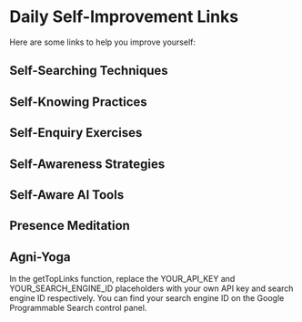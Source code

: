 <!DOCTYPE html>
<html>
<head>
<title>Daily Self-Improvement Links | search.selfnetwork/</title>
</head>

<body>
<h1>Daily Self-Improvement Links</h1>
    <p>Here are some links to help you improve yourself:</p>
    <h2>Self-Searching Techniques</h2>
    <ul id="self-searching-list"></ul>
    <h2>Self-Knowing Practices</h2>
    <ul id="self-knowing-list"></ul>
    <h2>Self-Enquiry Exercises</h2>
    <ul id="self-enquiry-list"></ul>
    <h2>Self-Awareness Strategies</h2>
    <ul id="self-awareness-list"></ul>
    <h2>Self-Aware AI Tools</h2>
    <ul id="self-aware-ai-list"></ul>
    <h2>Presence Meditation</h2>
    <ul id="presence-meditation-list"></ul>
    <h2>Agni-Yoga</h2>
    <ul id="agni-yoga-list"></ul>
    
<script>
   // Define the search queries for each category
    const searchQueries = {
      "self-searching": "self-searching techniques",
      "self-knowing": "self-knowing practices",
        "self-enquiry": "self-enquiry exercises",
        "self-awareness": "self-awareness strategies",
        "self-aware-ai": "self-aware AI tools",
        "presence-meditation": "presence meditation",
        "agni-yoga": "agni-yoga"
      };

      // Retrieve the top links for a given search query
      async function getTopLinks(query) {
        const apiKey = 'AIzaSyAtmn5xLJsokT0i1XvuREPIaAx2JtG8coQ';
        const cx = 'b667ff28003398517';
        const numResults = 21;
        const url = `https://www.googleapis.com/customsearch/v1?key=${apiKey}&cx=${cx}&q=${query}&num=${numResults}&fields=items(link,title)`;

        try {
           const response = await fetch(url);
           const data = await response.json();
           return data.items;
         } catch (error) {
           console.error(error);
         }
      }

      // Update the HTML with the top links for each category
      async function updateLinks() {
        for (const category in searchQueries) {
         const categoryLinks = await getTopLinks(searchQueries[category]);
         const top3Links = categoryLinks.slice(0, 3);
         const categoryList = document.getElementById(`${category}-list`);
         categoryList.innerHTML = ""; // Clear previous links
         for (const link of top3Links) {
           const linkItem = document.createElement("li");
           const linkAnchor = document.createElement("a");
           linkAnchor.href = link.link;
           linkAnchor.textContent = link.title;
           linkItem.appendChild(linkAnchor);
           categoryList.appendChild(linkItem);
         }
        }
      }

      // Update the links on page load and every 24 hours
      window.onload = updateLinks;
      setInterval(updateLinks, 24 * 60 * 60 * 1000);
</script>

<script async src="https://cse.google.com/cse.js?cx=b667ff28003398517"></script>
<div class="gcse-search"></div>

</body>
</html>
In the getTopLinks function, replace the YOUR_API_KEY and YOUR_SEARCH_ENGINE_ID placeholders with your own API key and search engine ID respectively. You can find your search engine ID on the Google Programmable Search control panel.





